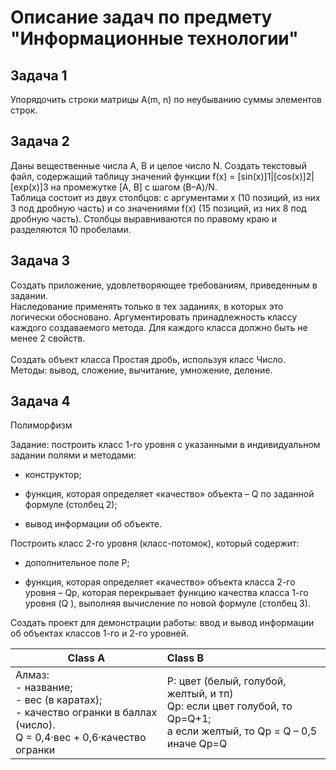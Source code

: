 # Описание задач по предмету "Информационные технологии"

## Задача 1

Упорядочить строки матрицы A(m, n) по неубыванию суммы элементов строк.


## Задача 2

Даны вещественные числа A, B и целое число N. Создать текстовый файл, содержащий таблицу значений функции f(x) = [sin(x)]1|[cos(x)]2|[exp(x)]3 на промежутке [A, B] с шагом (B–A)/N.</br>Таблица состоит из двух столбцов: с аргументами x (10 позиций, из них 3 под дробную часть) и со значениями f(x) (15 позиций, из них 8 под дробную часть). Столбцы выравниваются по правому краю и разделяются 10 пробелами.

## Задача 3

Создать приложение, удовлетворяющее требованиям, приведенным в задании.</br>
Наследование применять только в тех заданиях, в которых это логически обосновано. Аргументировать принадлежность классу каждого создаваемого метода. Для каждого класса должно быть не менее 2 свойств.</br>  
Создать объект класса Простая дробь, используя класс Число.  
Методы: вывод, сложение, вычитание, умножение, деление.

## Задача 4

Полиморфизм  

Задание: построить класс 1-го уровня с указанными в индивидуальном задании полями и методами:  

- конструктор;  

- функция, которая определяет «качество» объекта – Q по заданной формуле (столбец 2);  

- вывод информации об объекте.  

Построить класс 2-го уровня (класс-потомок), который содержит:  

- дополнительное поле P;  

- функция, которая определяет «качество» объекта класса 2-го уровня – Qp, которая перекрывает функцию качества класса 1-го уровня   (Q ), выполняя вычисление по новой формуле (столбец 3).  

Создать проект для демонстрации работы: ввод и вывод информации об объектах классов 1-го и 2-го уровней.  

|Class A        |Class B|
|---------------|:------|
|Алмаз:</br> - название;</br> - вес (в каратах);</br> - качество огранки в баллах (число).</br> Q = 0,4·вес + 0,6·качество огранки|P: цвет (белый, голубой, желтый, и тп)</br> Qp: если цвет голубой, то Qp=Q+1;</br> а если желтый, то Qp = Q – 0,5 иначе Qp=Q|
